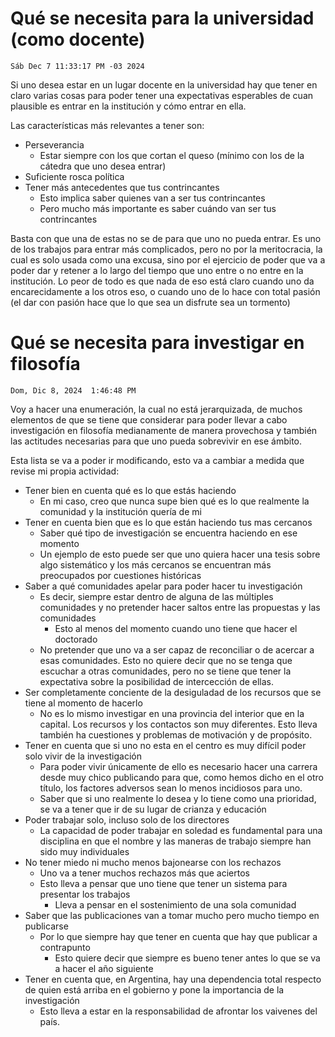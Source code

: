 # Qué se necesita para la universidad (como docente)

`Sáb Dec 7 11:33:17 PM -03 2024`

Si uno desea estar en un lugar docente en la universidad hay que tener en claro
varias cosas para poder tener una expectativas esperables de cuan plausible
es entrar en la institución y cómo entrar en ella.

Las características más relevantes a tener son:

- Perseverancia
  - Estar siempre con los que cortan el queso
    (mínimo con los de la cátedra que uno desea entrar)
- Suficiente rosca política
- Tener más antecedentes que tus contrincantes
  - Esto implica saber quienes van a ser tus contrincantes
  - Pero mucho más importante es saber cuándo van ser tus contrincantes

Basta con que una de estas no se de para que uno no pueda entrar.
Es uno de los trabajos para entrar más complicados,
pero no por la meritocracia,
la cual es solo usada como una excusa,
sino por el ejercicio de poder que va a poder dar y retener a lo largo del tiempo
que uno entre o no entre en la institución.
Lo peor de todo es que nada de eso está claro cuando uno da encarecidamente a los otros eso,
o cuando uno de lo hace con total pasión
(el dar con pasión hace que lo que sea un disfrute sea un tormento)

# Qué se necesita para investigar en filosofía

`Dom, Dic 8, 2024  1:46:48 PM`

Voy a hacer una enumeración, la cual no está jerarquizada, de muchos elementos de
que se tiene que considerar para poder llevar a cabo investigación en filosofía
medianamente de manera provechosa y también
las actitudes necesarias para que uno pueda sobrevivir en ese ámbito.

Esta lista se va a poder ir modificando, esto va a cambiar a medida que revise mi propia actividad:

- Tener bien en cuenta qué es lo que estás haciendo
  - En mi caso, creo que nunca supe bien qué es lo que realmente la comunidad
    y la institución quería de mi
- Tener en cuenta bien que es lo que están haciendo tus mas cercanos
  - Saber qué tipo de investigación se encuentra haciendo en ese momento
  - Un ejemplo de esto puede ser que uno quiera hacer una tesis sobre algo sistemático
    y los más cercanos se encuentran más preocupados por cuestiones históricas
- Saber a qué comunidades apelar para poder hacer tu investigación
  - Es decir, siempre estar dentro de alguna de las múltiples comunidades
    y no pretender hacer saltos entre las propuestas y las comunidades
    - Esto al menos del momento cuando uno tiene que hacer el doctorado
  - No pretender que uno va a ser capaz de reconciliar o de acercar a esas comunidades.
    Esto no quiere decir que no se tenga que escuchar a otras comunidades,
    pero no se tiene que tener la expectativa sobre la posibilidad de intercección de ellas.
- Ser completamente conciente de la desiguladad de los recursos que se tiene al momento de hacerlo
  - No es lo mismo investigar en una provincia del interior que en la capital.
    Los recursos y los contactos son muy diferentes.
    Esto lleva también ha cuestiones y problemas de motivación y de propósito.
- Tener en cuenta que si uno no esta en el centro es muy difícil poder solo vivir de la investigación
  - Para poder vivir únicamente de ello es necesario hacer una carrera desde muy chico
    publicando para que, como hemos dicho en el otro título, los factores adversos
    sean lo menos incidiosos para uno.
  - Saber que si uno realmente lo desea y lo tiene como una prioridad,
    se va a tener que ir de su lugar de crianza y educación
- Poder trabajar solo, incluso solo de los directores
  - La capacidad de poder trabajar en soledad es fundamental para una disciplina
    en que el nombre y las maneras de trabajo siempre han sido muy individuales
- No tener miedo ni mucho menos bajonearse con los rechazos
  - Uno va a tener muchos rechazos más que aciertos
  - Esto lleva a pensar que uno tiene que tener un sistema para presentar los trabajos
    - Lleva a pensar en el sostenimiento de una sola comunidad
- Saber que las publicaciones van a tomar mucho pero mucho tiempo en publicarse
  - Por lo que siempre hay que tener en cuenta que hay que publicar a contrapunto
    - Esto quiere decir que siempre es bueno tener antes lo que se va a hacer el año siguiente
- Tener en cuenta que, en Argentina, hay una dependencia total respecto de
  quien está arriba en el gobierno y pone la importancia de la investigación
  - Esto lleva a estar en la responsabilidad de afrontar los vaivenes del país.

    
